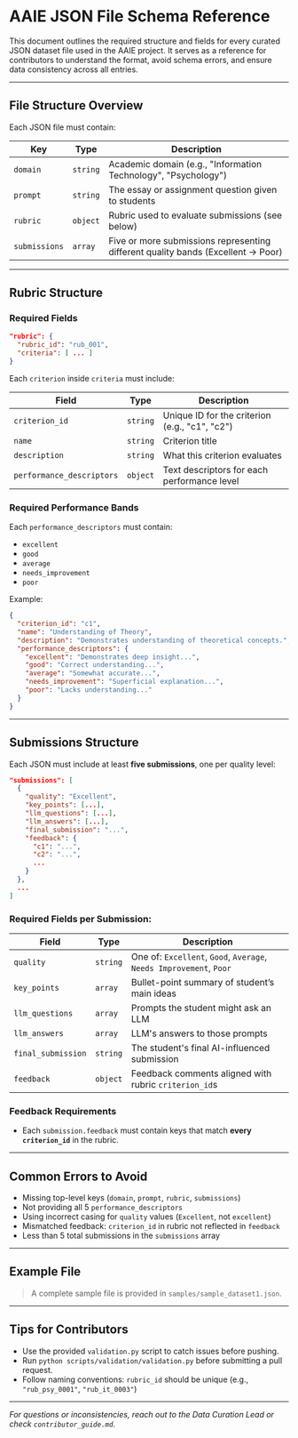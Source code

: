 # AAIE JSON File Schema Reference

This document outlines the required structure and fields for every curated JSON dataset file used in the AAIE project. It serves as a reference for contributors to understand the format, avoid schema errors, and ensure data consistency across all entries.

---

## File Structure Overview

Each JSON file must contain:

| Key           | Type     | Description |
|---------------|----------|-------------|
| `domain`      | `string` | Academic domain (e.g., "Information Technology", "Psychology") |
| `prompt`      | `string` | The essay or assignment question given to students |
| `rubric`      | `object` | Rubric used to evaluate submissions (see below) |
| `submissions` | `array`  | Five or more submissions representing different quality bands (Excellent → Poor) |

---

## Rubric Structure

### Required Fields

```json
"rubric": {
  "rubric_id": "rub_001",
  "criteria": [ ... ]
}
```

Each `criterion` inside `criteria` must include:

| Field                    | Type     | Description |
|-------------------------|----------|-------------|
| `criterion_id`          | `string` | Unique ID for the criterion (e.g., "c1", "c2") |
| `name`                  | `string` | Criterion title |
| `description`           | `string` | What this criterion evaluates |
| `performance_descriptors` | `object` | Text descriptors for each performance level |

### Required Performance Bands

Each `performance_descriptors` must contain:

- `excellent`
- `good`
- `average`
- `needs_improvement`
- `poor`

Example:

```json
{
  "criterion_id": "c1",
  "name": "Understanding of Theory",
  "description": "Demonstrates understanding of theoretical concepts.",
  "performance_descriptors": {
    "excellent": "Demonstrates deep insight...",
    "good": "Correct understanding...",
    "average": "Somewhat accurate...",
    "needs_improvement": "Superficial explanation...",
    "poor": "Lacks understanding..."
  }
}
```

---

## Submissions Structure

Each JSON must include at least **five submissions**, one per quality level:

```json
"submissions": [
  {
    "quality": "Excellent",
    "key_points": [...],
    "llm_questions": [...],
    "llm_answers": [...],
    "final_submission": "...",
    "feedback": {
      "c1": "...",
      "c2": "...",
      ...
    }
  },
  ...
]
```

### Required Fields per Submission:

| Field              | Type      | Description |
|-------------------|-----------|-------------|
| `quality`         | `string`  | One of: `Excellent`, `Good`, `Average`, `Needs Improvement`, `Poor` |
| `key_points`      | `array`   | Bullet-point summary of student’s main ideas |
| `llm_questions`   | `array`   | Prompts the student might ask an LLM |
| `llm_answers`     | `array`   | LLM's answers to those prompts |
| `final_submission`| `string`  | The student's final AI-influenced submission |
| `feedback`        | `object`  | Feedback comments aligned with rubric `criterion_id`s |

### Feedback Requirements

- Each `submission.feedback` must contain keys that match **every `criterion_id`** in the rubric.

---

## Common Errors to Avoid

- Missing top-level keys (`domain`, `prompt`, `rubric`, `submissions`)
- Not providing all 5 `performance_descriptors`
- Using incorrect casing for `quality` values (`Excellent`, not `excellent`)
- Mismatched feedback: `criterion_id` in rubric not reflected in `feedback`
- Less than 5 total submissions in the `submissions` array

---

## Example File

> A complete sample file is provided in `samples/sample_dataset1.json`.

---

## Tips for Contributors

- Use the provided `validation.py` script to catch issues before pushing.
- Run `python scripts/validation/validation.py` before submitting a pull request.
- Follow naming conventions: `rubric_id` should be unique (e.g., `"rub_psy_0001"`, `"rub_it_0003"`)

---

_For questions or inconsistencies, reach out to the Data Curation Lead or check `contributor_guide.md`._